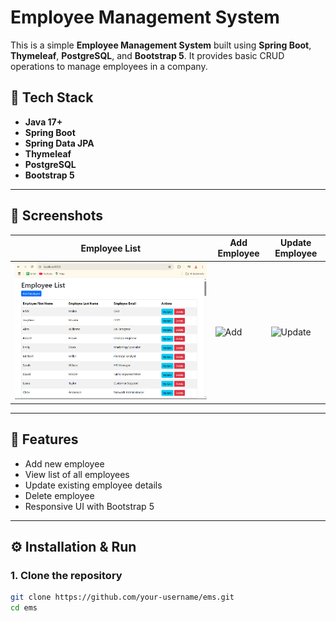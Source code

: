 # Employee Management System

This is a simple **Employee Management System** built using **Spring Boot**, **Thymeleaf**, **PostgreSQL**, and **Bootstrap 5**. It provides basic CRUD operations to manage employees in a company.

## 🧰 Tech Stack

- **Java 17+**
- **Spring Boot**
- **Spring Data JPA**
- **Thymeleaf**
- **PostgreSQL**
- **Bootstrap 5**

---

## 📸 Screenshots

| Employee List | Add Employee | Update Employee |
|---------------|---------------|-----------------|
| ![List](src/main/screenshoots/employee_list.PNG) | ![Add](src/main/screenshots/add_employee.png) | ![Update](src/main/screenshots/update_employee.png) |

---

## 🔧 Features

- Add new employee
- View list of all employees
- Update existing employee details
- Delete employee
- Responsive UI with Bootstrap 5

---

## ⚙️ Installation & Run

### 1. Clone the repository

```bash
git clone https://github.com/your-username/ems.git
cd ems
